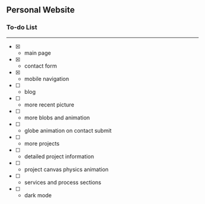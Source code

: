 ## Personal Website

### To-do List
---
- [x] - main page
- [x] - contact form
- [x] - mobile navigation
- [ ] - blog
- [ ] - more recent picture
- [ ] - more blobs and animation
- [ ] - globe animation on contact submit
- [ ] - more projects
- [ ] - detailed project information
- [ ] - project canvas physics animation
- [ ] - services and process sections
- [ ] - dark mode